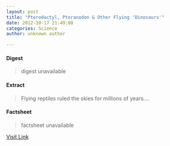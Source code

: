 ```yaml
---
layout: post
title: "Pterodactyl, Pteranodon & Other Flying 'Dinosaurs'"
date: 2012-10-17 21:49:08
categories: Science
author: unknown author

---
```



#### Digest
>digest unavailable

#### Extract
>Flying reptiles ruled the skies for millions of years....

#### Factsheet
>factsheet unavailable

[Visit Link](http://www.livescience.com/24071-pterodactyl-pteranodon-flying-dinosaurs.html)


